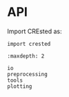 # API

Import CREsted as:

```
import crested
```

```{toctree}
:maxdepth: 2

io
preprocessing
tools
plotting
```

